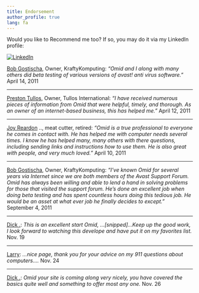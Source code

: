 ```yaml
---
title: Endorsement
author_profile: true
lang: fa
---
```

Would you like to Recommend me too? If so, you may do it via my LinkedIn profile:

[![LinkedIn](https://img.shields.io/badge/LinkedIn-omidfarhang-blue?style=for-the-badge&logo=LinkedIn)](https://www.linkedin.com/in/omidfarhang)

[Bob Gostischa](http://www.linkedin.com/pub/bob-gostischa/13/276/8b7), Owner, KraftyKomputing: _“Omid and I along with many others did beta testing of various versions of avast! anti virus software.”_ April 14, 2011

* * *

[Preston Tullos](http://www.linkedin.com/in/prestontullos), Owner, Tullos International: _“I have received numerous pieces of information from Omid that were helpful, timely, and thorough. As an owner of an internet-based business, this has helped me.”_ April 12, 2011

* * *

[Joy Reardon](http://www.linkedin.com/pub/joy/16/ba0/172) .., meat cutter, retired: _“Omid is a true professional to everyone he comes in contact with. He has helped me with computer needs several times. I know he has helped many, many others with there questions, including sending links and instructions how to use them. He is also great with people, and very much loved.”_ April 10, 2011

* * *

[Bob Gostischa](http://www.linkedin.com/pub/bob-gostischa/13/276/8b7), Owner, KraftyKomputing: _“I’ve known Omid for several years via Internet since we are both members of the Avast Support Forum. Omid has always been willing and able to lend a hand in solving problems for those that visited the support forum. He’s done an excellent job when doing beta testing and has spent countless hours doing this tedious job. He would be an asset at what ever job he finally decides to except.”_ September 4, 2011

* * *
[Dick .](http://cid-cae4cc0a50a79790.profile.live.com/): _This is an excellent start Omid, …\[snipped\]…Keep up the good work, I look forward to watching this develope and have put it on my favorites list._
Nov. 19

* * *

[Larry](http://cid-a0b6a496cd02ebc6.profile.live.com/): _…nice page, thank you for your advice on my 911 questions about computers…._
Nov. 24

* * *

[Dick .](http://cid-cae4cc0a50a79790.profile.live.com/): _Omid your site is coming along very nicely, you have covered the basics quite well and something to offer most any one._ Nov. 26
